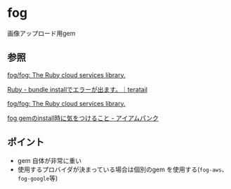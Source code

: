 # fog

画像アップロード用gem

## 参照

[fog/fog: The Ruby cloud services library\.](https://github.com/fog/fog)

[Ruby \- bundle installでエラーが出ます。｜teratail](https://teratail.com/questions/271599)

[fog/fog: The Ruby cloud services library\.](https://github.com/fog/fog#dependency-notice)

[fog gemのinstall時に気をつけること \- アイアムパンク](https://rakio1234.hatenablog.com/entry/2017/11/30/093949)

## ポイント

* gem 自体が非常に重い
* 使用するプロバイダが決まっている場合は個別のgem を使用する(`fog-aws`、`fog-google`等)
